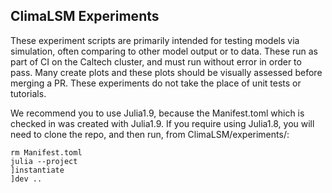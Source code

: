 ## ClimaLSM Experiments

These experiment scripts are primarily intended for testing models via
simulation, often comparing to other model output or to data. These run
as part of CI on the Caltech cluster, and must run without error in order
to pass. Many create plots and these plots should be visually assessed before
merging a PR. These experiments do not take the place of unit tests or
tutorials.


We recommend you to use Julia1.9, because the Manifest.toml which is
checked in was created with Julia1.9. If you require using Julia1.8, you
will need to clone the repo, and then run, from ClimaLSM/experiments/:


```
rm Manifest.toml
julia --project
]instantiate
]dev ..
```